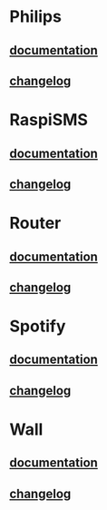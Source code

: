 # Philips

## [documentation](./philips/documentation.md)
## [changelog](./philips/changelog.md)

# RaspiSMS

## [documentation](./philips/documentation.md)
## [changelog](./philips/changelog.md)

# Router

## [documentation](./philips/documentation.md)
## [changelog](./philips/changelog.md)

# Spotify

## [documentation](./philips/documentation.md)
## [changelog](./philips/changelog.md)


# Wall 

## [documentation](./wall/documentation.md)
## [changelog](./wall/changelog.md)
